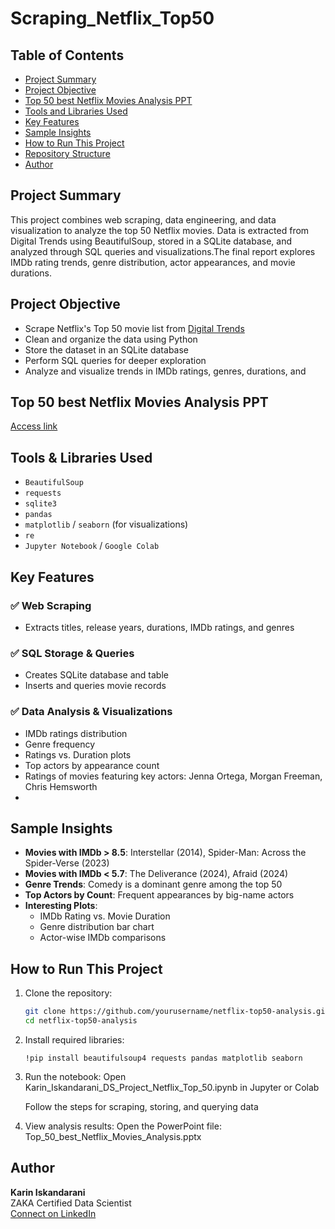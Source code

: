 # Scraping_Netflix_Top50

## Table of Contents

- [Project Summary](#project-summary)
- [Project Objective](#project-objective)
- [Top 50 best Netflix Movies Analysis PPT](#top-50-best-netflix-movies-analysis-ppt)
- [Tools and Libraries Used](#tools-and-libraries-used)
- [Key Features](#key-features)
- [Sample Insights](#sample-insights)
- [How to Run This Project](#how-to-run-this-project)
- [Repository Structure](#repository-structure)
- [Author](#author)

## Project Summary

This project combines web scraping, data engineering, and data visualization to analyze the top 50 Netflix movies. Data is extracted from Digital Trends using BeautifulSoup, stored in a SQLite database, and analyzed through SQL queries and visualizations.The final report explores IMDb rating trends, genre distribution, actor appearances, and movie durations.

##  Project Objective 

- Scrape Netflix's Top 50 movie list from [Digital Trends](https://www.digitaltrends.com/movies/best-movies-on-netflix/)
- Clean and organize the data using Python
- Store the dataset in an SQLite database
- Perform SQL queries for deeper exploration
- Analyze and visualize trends in IMDb ratings, genres, durations, and 

## Top 50 best Netflix Movies Analysis PPT
[Access link](https://docs.google.com/presentation/d/1bwlOd2x_xweSkhG-CD5Arv8ylIdK8Vh4QWHZ-BkUS1w/edit?slide=id.p#slide=id.p)

##  Tools & Libraries Used

- `BeautifulSoup`
- `requests`
- `sqlite3`
- `pandas`
- `matplotlib` / `seaborn` (for visualizations)
- `re`
- `Jupyter Notebook` / `Google Colab`



##  Key Features

### ✅ Web Scraping
- Extracts titles, release years, durations, IMDb ratings, and genres

### ✅ SQL Storage & Queries
- Creates SQLite database and table
- Inserts and queries movie records

### ✅ Data Analysis & Visualizations
- IMDb ratings distribution
- Genre frequency
- Ratings vs. Duration plots
- Top actors by appearance count
- Ratings of movies featuring key actors: Jenna Ortega, Morgan Freeman, Chris Hemsworth
- 

##  Sample Insights

- **Movies with IMDb > 8.5**: Interstellar (2014), Spider-Man: Across the Spider-Verse (2023)
- **Movies with IMDb < 5.7**: The Deliverance (2024), Afraid (2024)
- **Genre Trends**: Comedy is a dominant genre among the top 50
- **Top Actors by Count**: Frequent appearances by big-name actors
- **Interesting Plots**:
  - IMDb Rating vs. Movie Duration
  - Genre distribution bar chart
  - Actor-wise IMDb comparisons

##  How to Run This Project

1. Clone the repository:
   ```bash
   git clone https://github.com/yourusername/netflix-top50-analysis.git
   cd netflix-top50-analysis
2. Install required libraries:
   ```
   !pip install beautifulsoup4 requests pandas matplotlib seaborn

3. Run the notebook:
   Open Karin_Iskandarani_DS_Project_Netflix_Top_50.ipynb in Jupyter or Colab

   Follow the steps for scraping, storing, and querying data

4. View analysis results:
   Open the PowerPoint file: Top_50_best_Netflix_Movies_Analysis.pptx

##  Author
**Karin Iskandarani**  
ZAKA Certified Data Scientist  
[Connect on LinkedIn](https://www.linkedin.com/in/karin-iskandarani)  

